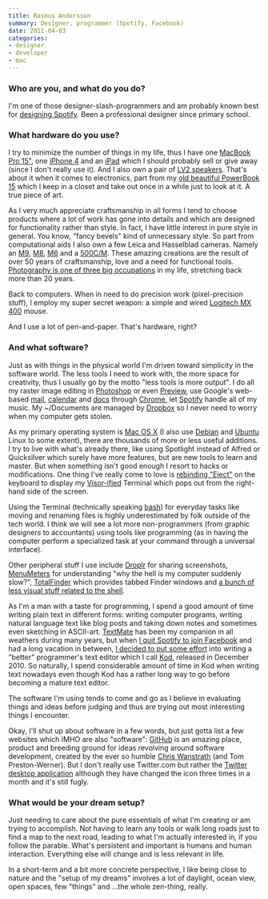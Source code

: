 ```yaml
---
title: Rasmus Andersson
summary: Designer, programmer (Spotify, Facebook)
date: 2011-04-03
categories:
- designer
- developer
- mac
---
```


### Who are you, and what do you do?

I'm one of those designer-slash-programmers and am probably known best for [designing Spotify](http://rsms.me/about/spotify/ "Rasmus' page about his work with Spotify."). Been a professional designer since primary school.

### What hardware do you use?

I try to minimize the number of things in my life, thus I have one [MacBook Pro 15"][macbook-pro], one [iPhone 4][iphone-4] and an [iPad][] which I should probably sell or give away (since I don't really use it). And I also own a pair of [LV2 speakers][living-lv2]. That's about it when it comes to electronics, part from my [old beautiful PowerBook 15](http://www.flickr.com/photos/rsms/73641960/ "A photo of Rasmus' PowerBook.") which I keep in a closet and take out once in a while just to look at it. A true piece of art.

As I very much appreciate craftsmanship in all forms I tend to choose products where a lot of work has gone into details and which are designed for functionality rather than style. In fact, I have little interest in pure style in general. You know, "fancy bevels" kind of unnecessary style. So part from computational aids I also own a few Leica and Hasselblad cameras. Namely an [M9][], [M8][], [M6][m6] and a [500C/M][500-cm]. These amazing creations are the result of over 50 years of craftsmanship, love and a need for functional tools. [Photography is one of three big occupations](http://www.flickr.com/photos/rsms "Rasmus' Flickr photos.") in my life, stretching back more than 20 years.

Back to computers. When in need to do precision work (pixel-precision stuff), I employ my super secret weapon: a simple and wired [Logitech MX 400][mx-400] mouse.

And I use a lot of pen-and-paper. That's hardware, right?

### And what software?

Just as with things in the physical world I'm driven toward simplicity in the software world. The less tools I need to work with, the more space for creativity, thus I usually go by the motto "less tools is more output". I do all my raster image editing in [Photoshop][] or even [Preview][], use Google's web-based [mail][gmail], [calendar][google-calendar] and [docs][google-docs] through [Chrome][], let [Spotify][] handle all of my music. My ~/Documents are managed by [Dropbox][] so I never need to worry when my computer gets stolen.

As my primary operating system is [Mac OS X][macos] (I also use [Debian][] and [Ubuntu][] Linux to some extent), there are thousands of more or less useful additions. I try to live with what's already there, like using Spotlight instead of Alfred or Quicksilver which surely have more features, but are new tools to learn and master. But when something isn't good enough I resort to hacks or modifications. One thing I've really come to love is [rebinding "Eject"][noejectdelay] on the keyboard to display my [Visor-ified][visor] Terminal which pops out from the right-hand side of the screen.

Using the Terminal (technically speaking [bash][]) for everyday tasks like moving and renaming files is highly underestimated by folk outside of the tech world. I think we will see a lot more non-programmers (from graphic designers to accountants) using tools like programming (as in having the computer perform a specialized task at your command through a universal interface).

Other peripheral stuff I use include [Droplr][] for sharing screenshots, [MenuMeters][] for understanding "why the hell is my computer suddenly slow?", [TotalFinder][] which provides tabbed Finder windows and [a bunch of less visual stuff related to the shell](https://github.com/rsms/workenv/tree/master/terminal "Rasmus' shell tweaks, on Github.").

As I'm a man with a taste for programming, I spend a good amount of time writing plain text in different forms: writing computer programs, writing natural language text like blog posts and taking down notes and sometimes even sketching in ASCII-art. [TextMate][] has been my companion in all weathers during many years, but when [I quit Spotify to join Facebook](http://rsms.me/2010/06/11/moving-on "Rasmus' post about joining Facebook.") and had a long vacation in between, [I decided to put some effort](http://rsms.me/2011/01/20/why-i-wrote-a-programmers-text-editor "Rasmus' post about writing Kod.") into writing a "better" programmer's text editor which I call [Kod][], released in December 2010. So naturally, I spend considerable amount of time in Kod when writing text nowadays even though Kod has a rather long way to go before becoming a mature text editor.

The software I'm using tends to come and go as I believe in evaluating things and ideas before judging and thus are trying out most interesting things I encounter.

Okay, I'll shut up about software in a few words, but just gotta list a few websites which IMHO are also "software": [GitHub][] is an amazing place, product and breeding ground for ideas revolving around software development, created by the ever so humble [Chris Wanstrath](http://chris.wanstrath.usesthis.com/ "Chris' interview.") (and Tom Preston-Werner). But I don't really use Twitter.com but rather the [Twitter desktop application][twitter-mac] although they have changed the icon three times in a month and it's still fugly.

### What would be your dream setup?

Just needing to care about the pure essentials of what I'm creating or am trying to accomplish. Not having to learn any tools or walk long roads just to find a map to the next road, leading to what I'm actually interested in, if you follow the parable. What's persistent and important is humans and human interaction. Everything else will change and is less relevant in life.

In a short-term and a bit more concrete perspective, I like being close to nature and the "setup of my dreams" involves a lot of daylight, ocean view, open spaces, few "things" and ...the whole zen-thing, really.

[500-cm]: http://camerapedia.wikia.com/wiki/Hasselblad_500_C/M "An old film camera."
[bash]: http://www.gnu.org/software/bash/ "A terminal shell."
[chrome]: https://www.google.com/intl/en/chrome/browser/ "A WebKit-based browser, where each tab runs in its own thread."
[debian]: https://www.debian.org/ "A Linux distribution."
[dropbox]: https://www.dropbox.com/ "Online syncing and storage."
[droplr]: https://droplr.com/ "Mac software to easily share an image online."
[github]: https://github.com/ "A Git code repository service."
[gmail]: https://mail.google.com/mail/ "Web-based email."
[google-calendar]: https://en.wikipedia.org/wiki/Google_Calendar "A web-based calendar client."
[google-docs]: https://en.wikipedia.org/wiki/Google_Docs "A web-based office suite."
[ipad]: https://www.apple.com/ipad/ "A tablet device."
[iphone-4]: https://en.wikipedia.org/wiki/IPhone_4 "A smartphone."
[kod]: https://github.com/rsms/kod/ "A programmer's text editor for the Mac."
[living-lv2]: https://hometheaterreview.com/audio-pro-lv2-wireless-full-active-digital-speakers-reviewed/ "Wireless speakers."
[m6]: https://en.wikipedia.org/wiki/Leica_M6 "A film camera."
[m8]: https://www.amazon.com/Leica-10-3MP-Digital-Rangefinder-Viewfinder/dp/B000J6FTVK "A 10.3 megapixel digital camera."
[m9]: https://en.wikipedia.org/wiki/Leica_M9 "An 18.5 megapixel digital camera with a full-frame sensor."
[macbook-pro]: https://www.apple.com/macbook-pro/ "A laptop."
[macos]: https://en.wikipedia.org/wiki/MacOS "An operating system for Mac hardware."
[menumeters]: http://www.ragingmenace.com/software/menumeters/ "CPU, disk, memory and network monitoring software for Mac OS X."
[mx-400]: https://www.amazon.com/Logitech-400-Performance-Laser-Mouse/dp/B000F1O0X2 "A laser mouse."
[noejectdelay]: https://pqrs.org/osx/karabiner/noejectdelay.html "Mac software to remove the delay when pressing the Eject key."
[photoshop]: https://www.adobe.com/products/photoshop.html "A bitmap image editor."
[preview]: https://en.wikipedia.org/wiki/Preview_(macOS) "An image viewer included of macOS."
[spotify]: https://www.spotify.com/us/ "A music streaming service."
[textmate]: https://macromates.com/ "A text editor for the Mac."
[totalfinder]: https://totalfinder.binaryage.com/ "Software that adds extra features (tabs, etc.) to Mac OS X's Finder."
[twitter-mac]: https://itunes.apple.com/us/app/twitter/id409789998 "A Mac client for Twitter."
[ubuntu]: https://www.ubuntu.com/ "A Unix distribution."
[visor]: https://visor.binaryage.com/ "Mac software to open a system-wide terminal via a hot key."
